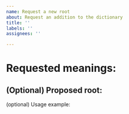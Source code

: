 ```yaml
---
name: Request a new root
about: Request an addition to the dictionary
title: ''
labels: ''
assignees: ''

---
```


# Requested meanings:

## (Optional) Proposed root:

(optional) Usage example:
